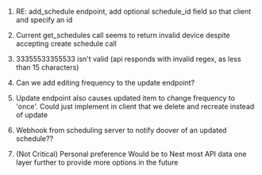

1) RE: add_schedule endpoint, add optional schedule_id field so that client and specify an id

2) Current get_schedules call seems to return invalid device despite accepting create schedule call

3) 33355533355533 isn't valid (api responds with invalid regex, as less than 15 characters)

4) Can we add editing frequency to the update endpoint?

5) Update endpoint also causes updated item to change frequency to 'once'. Could just implement in client that we delete and recreate instead of update

6) Webhook from scheduling server to notify doover of an updated schedule??

7) (Not Critical) Personal preference Would be to Nest most API data one layer further to provide more options in the future
